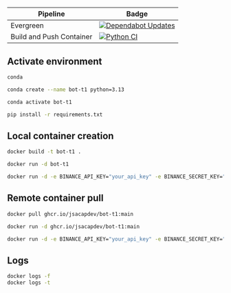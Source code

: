 #

|Pipeline|Badge|
|-|-|
|Evergreen|[![Dependabot Updates](https://github.com/jsacapdev/ccxt/actions/workflows/dependabot/dependabot-updates/badge.svg)](https://github.com/jsacapdev/ccxt/actions/workflows/dependabot/dependabot-updates)|
|Build and Push Container|[![Python CI](https://github.com/jsacapdev/ccxt/actions/workflows/ci.yml/badge.svg)](https://github.com/jsacapdev/ccxt/actions/workflows/ci.yml)|

## Activate environment

``` bash
conda

conda create --name bot-t1 python=3.13

conda activate bot-t1

pip install -r requirements.txt
```

## Local container creation

``` bash
docker build -t bot-t1 .

docker run -d bot-t1

docker run -d -e BINANCE_API_KEY="your_api_key" -e BINANCE_SECRET_KEY="your_secret_key" bot-t1
```

## Remote container pull

``` bash
docker pull ghcr.io/jsacapdev/bot-t1:main

docker run -d ghcr.io/jsacapdev/bot-t1:main

docker run -d -e BINANCE_API_KEY="your_api_key" -e BINANCE_SECRET_KEY="your_secret_key" ghcr.io/jsacapdev/bot-t1:main
```

## Logs

``` bash
docker logs -f 
docker logs -t 
```
